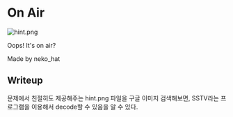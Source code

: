 # On Air

![hint.png](http://www.isangxcaution.xyz/files/9e36a79ff09dc723cec5732a52a01357/hint.png)

Oops! It's on air?


Made by neko_hat

Writeup
--
문제에서 친절히도 제공해주는 hint.png 파일을 구글 이미지 검색해보면, SSTV라는 프로그램을 이용해서 decode할 수 있음을 알 수 있다.
